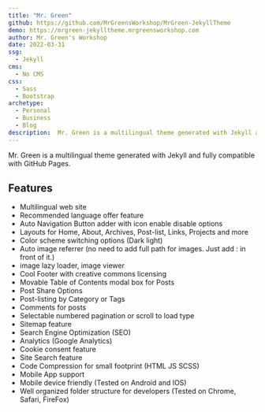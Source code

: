 ```yaml
---
title: "Mr. Green"
github: https://github.com/MrGreensWorkshop/MrGreen-JekyllTheme
demo: https://mrgreen-jekylltheme.mrgreensworkshop.com
author: Mr. Green's Workshop
date: 2022-03-31
ssg:
  - Jekyll
cms:
  - No CMS
css:
  - Sass
  - Bootstrap
archetype:
  - Personal
  - Business
  - Blog 
description:  Mr. Green is a multilingual theme generated with Jekyll and fully compatible with GitHub Pages. 
---
```


Mr. Green is a multilingual theme generated with Jekyll and fully compatible with GitHub Pages. 

## Features

- Multilingual web site
- Recommended language offer feature
- Auto Navigation Button adder with icon enable disable options
- Layouts for Home, About, Archives, Post-list, Links, Projects and more
- Color scheme switching options (Dark light)
- Auto image referrer (no need to add full path for images. Just add : in front of it.)
- image lazy loader, image viewer
- Cool Footer with creative commons licensing
- Movable Table of Contents modal box for Posts
- Post Share Options
- Post-listing by Category or Tags
- Comments for posts
- Selectable numbered pagination or scroll to load type
- Sitemap feature
- Search Engine Optimization (SEO)
- Analytics (Google Analytics)
- Cookie consent feature
- Site Search feature
- Code Compression for small footprint (HTML JS SCSS)
- Mobile App support
- Mobile device friendly (Tested on Android and IOS)
- Well organized folder structure for developers (Tested on Chrome, Safari, FireFox)



